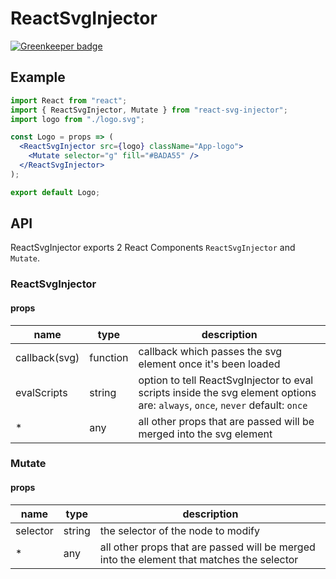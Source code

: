 # ReactSvgInjector

[![Greenkeeper badge](https://badges.greenkeeper.io/lifeiscontent/react-svg-injector.svg)](https://greenkeeper.io/)

## Example

```jsx
import React from "react";
import { ReactSvgInjector, Mutate } from "react-svg-injector";
import logo from "./logo.svg";

const Logo = props => (
  <ReactSvgInjector src={logo} className="App-logo">
    <Mutate selector="g" fill="#BADA55" />
  </ReactSvgInjector>
);

export default Logo;
```

## API

ReactSvgInjector exports 2 React Components `ReactSvgInjector` and `Mutate`.

### ReactSvgInjector

#### props

| name          | type     | description                                                                                                                   |
| ------------- | -------- | ----------------------------------------------------------------------------------------------------------------------------- |
| callback(svg) | function | callback which passes the svg element once it's been loaded                                                                   |
| evalScripts   | string   | option to tell ReactSvgInjector to eval scripts inside the svg element options are: `always`, `once`, `never` default: `once` |
| \*            | any      | all other props that are passed will be merged into the svg element                                                           |

### Mutate

#### props

| name     | type   | description                                                                               |
| -------- | ------ | ----------------------------------------------------------------------------------------- |
| selector | string | the selector of the node to modify                                                        |
| \*       | any    | all other props that are passed will be merged into the element that matches the selector |
